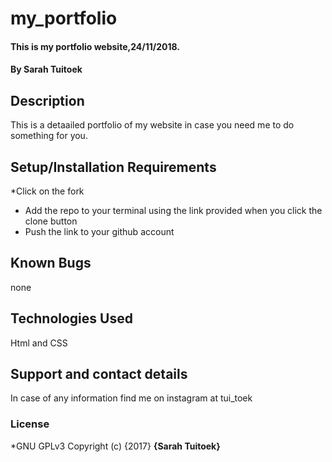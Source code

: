 # my_portfolio
#### This is my portfolio website,24/11/2018.
#### By **Sarah Tuitoek**
## Description
This is a detaailed portfolio of my website in case you need me to do something for you.
## Setup/Installation Requirements
*Click on the fork
* Add the repo to your terminal using the link provided when you click the clone button
* Push the link to your github account
## Known Bugs
none
## Technologies Used
Html and CSS
## Support and contact details
In case of any information find me on instagram at tui_toek
### License
*GNU GPLv3
Copyright (c) {2017} **{Sarah Tuitoek}**
  
